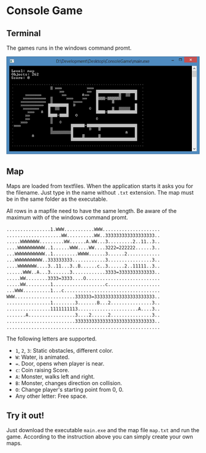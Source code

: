 Console Game
============

Terminal
--------

The games runs in the windows command promt.

![Screenshot](screenshot.gif)

Map
---

Maps are loaded from textfiles. When the application starts it asks you for the filename. Just type in the name without `.txt` extension. The map must be in the same folder as the executable.

All rows in a mapfile need to have the same length. Be aware of the maximum with of the windows command promt.

    ................1.WWW...........WWW.....................
    ....................WW..........WW..333333333333333333..
    .....WWWWWWW.........WW......A.WW...3.........2..11..3..
    ....WWWWWWWWWW..1......WWW....WW....3222=222222......3..
    ...WWWWWWWWWWW..1.........WWWW......3......2............
    ...WWWWWWWWWW..333333333............3................3..
    ....WWWWWWW....3..11...3..B......c..3......2..11111..3..
    ......WWW..A...3.......3............3333=3333333333333..
    .....WW........3333=3333....O...........................
    .....WW.........1...................c...................
    ...WWW..........1...c...................................
    WWW......................333333=3333333333333333333333..
    ................1........3.......B...2...............3..
    ................1111111113......................A....3..
    .......A.................3....2......2...............3..
    .........................33333333333333333333333333333..
    ........................................................

The following letters are supported.

- `1`, `2`, `3`: Static obstacles, different color.
- `W`: Water, is animated.
- `=`. Door, opens when player is near.
- `c`: Coin raising Score.
- `A`: Monster, walks left and right.
- `B`: Monster, changes direction on collision.
- `O`: Change player's starting point from 0, 0.
- Any other letter: Free space.

Try it out!
-----------

Just download the executable `main.exe` and the map file `map.txt` and run the game. According to the instruction above you can simply create your own maps.
